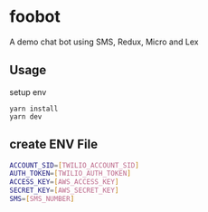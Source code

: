 # foobot

A demo chat bot using SMS, Redux, Micro and Lex

## Usage

setup env

```
yarn install
yarn dev
```

## create ENV File

``` sh
ACCOUNT_SID=[TWILIO_ACCOUNT_SID]
AUTH_TOKEN=[TWILIO_AUTH_TOKEN]
ACCESS_KEY=[AWS_ACCESS_KEY]
SECRET_KEY=[AWS_SECRET_KEY]
SMS=[SMS_NUMBER]
```
